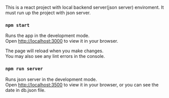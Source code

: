 This is a react project with local backend server(json server) enviroment. It must run up the project with json server.

### `npm start`

Runs the app in the development mode.\
Open [http://localhost:3000](http://localhost:3000) to view it in your browser.

The page will reload when you make changes.\
You may also see any lint errors in the console.

### `npm run server`

Runs json server in the development mode.\
Open [http://localhost:3500](http://localhost:3500) to view it in your browser, or you can see the date in db.json file.
